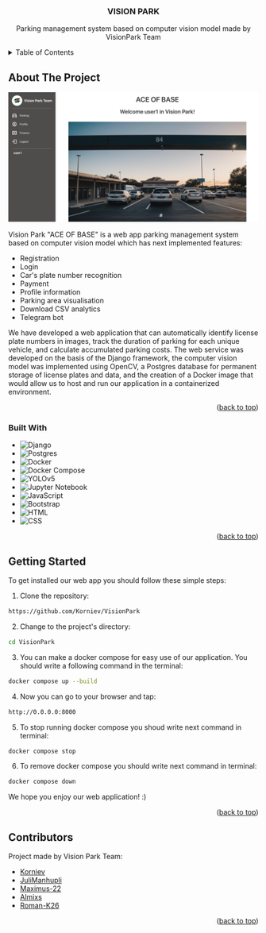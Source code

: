 <a name="readme-top"></a>
<br />
<div align="center">
  <h3 align="center">VISION PARK</h3>

  <p align="center">
    Parking management system based on computer vision model made by VisionPark Team
    <br />
  </p>
</div>

<!-- TABLE OF CONTENTS -->
<details>
  <summary>Table of Contents</summary>
  <ol>
    <li>
      <a href="#about-the-project">About The Project</a>
      <ul>
        <li><a href="#built-with">Built With</a></li>
      </ul>
    </li>
    <li>
      <a href="#getting-started">Getting Started</a>
    </li>
    <li><a href="#contributors">Contributors</a></li>
  </ol>
</details>

<!-- ABOUT THE PROJECT -->
## About The Project

![Product Name Screen Shot](https://github.com/Korniev/VisionPark/blob/main/vision_park/vision_park/static/img/main_screen.png)

Vision Park "ACE OF BASE" is a web app parking management system based on computer vision model which has next implemented features:
* Registration
* Login
* Car's plate number recognition
* Payment
* Profile information
* Parking area visualisation
* Download CSV analytics
* Telegram bot

We have developed a web application that can automatically identify license plate numbers in images, track the duration of parking for each unique vehicle, and calculate accumulated parking costs.
The web service was developed on the basis of the Django framework, the computer vision model was implemented using OpenCV, a Postgres database for permanent storage of license plates and data, and the creation of a Docker image that would allow us to host and run our application in a containerized environment.

<p align="right">(<a href="#readme-top">back to top</a>)</p>


### Built With


* ![Django](https://img.shields.io/badge/django-%23092E20.svg?style=for-the-badge&logo=django&logoColor=white)
* ![Postgres](https://img.shields.io/badge/postgres-%23316192.svg?style=for-the-badge&logo=postgresql&logoColor=white)
* ![Docker](https://img.shields.io/badge/docker-blue?style=for-the-badge&logo=docker&logoColor=white)
* ![Docker Compose](https://img.shields.io/badge/docker_compose-blue?style=for-the-badge&logo=docker&logoColor=white)
* ![YOLOv5](https://img.shields.io/badge/yolov5-orange?style=for-the-badge&logo=yolov5&logoColor=white)
* ![Jupyter Notebook](https://img.shields.io/badge/jupyter_notebook-orange?style=for-the-badge&logo=jupyter&logoColor=white)
* ![JavaScript](https://img.shields.io/badge/javascript-yellow?style=for-the-badge&logo=javascript&logoColor=white)
* ![Bootstrap](https://img.shields.io/badge/bootstrap-purple?style=for-the-badge&logo=bootstrap&logoColor=white)
* ![HTML](https://img.shields.io/badge/html-orange?style=for-the-badge&logo=html5&logoColor=white)
* ![CSS](https://img.shields.io/badge/css-purple?style=for-the-badge&logo=css3&logoColor=white)


<p align="right">(<a href="#readme-top">back to top</a>)</p>


<!-- GETTING STARTED -->
## Getting Started

To get installed our web app you should follow these simple steps:


1. Clone the repository:

```bash
https://github.com/Korniev/VisionPark
```
2. Change to the project's directory:
```bash
cd VisionPark
```

3. You can make a docker compose for easy use of our application. You should write a following command in the terminal:

```bash
docker compose up --build
```

4. Now you can go to your browser and tap:

```bash
http://0.0.0.0:8000
```

5. To stop running docker compose you shoud write next command in terminal:

```bash
docker compose stop
```

6. To remove docker compose you should write next command in terminal:

```bash
docker compose down
```

We hope you enjoy our web application! :)

<p align="right">(<a href="#readme-top">back to top</a>)</p>

<!-- CONTACT -->
## Contributors

Project made by Vision Park Team:
* [Korniev](https://github.com/Korniev)
* [JuliManhupli](https://github.com/JuliManhupli)
* [Maximus-22](https://github.com/Maximus-22)
* [Almixs](https://github.com/Almixs)
* [Roman-K26](https://github.com/Roman-K26)


<p align="right">(<a href="#readme-top">back to top</a>)</p>

